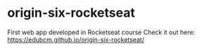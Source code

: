 # origin-six-rocketseat
First web app developed in Rocketseat course
Check it out here: https://edubcm.github.io/origin-six-rocketseat/
